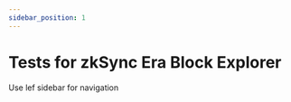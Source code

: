 ```yaml
---
sidebar_position: 1
---
```


# Tests for zkSync Era Block Explorer

Use lef sidebar for navigation

